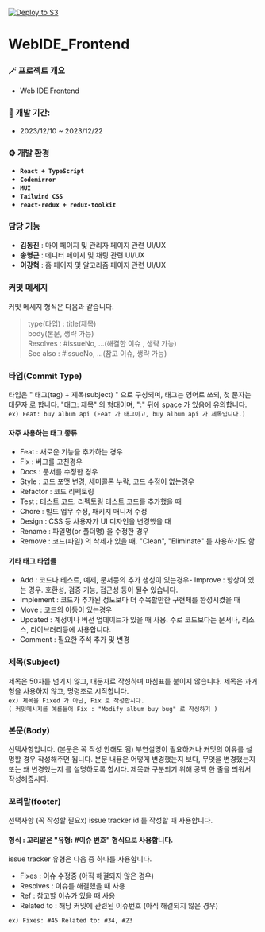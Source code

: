 [![Deploy to S3](https://github.com/GoormJeans/WebIDE_Frontend/actions/workflows/main-deploy-work.yml/badge.svg)](https://github.com/GoormJeans/WebIDE_Frontend/actions/workflows/main-deploy-work.yml)
# WebIDE_Frontend

### 🪄 프로젝트 개요
- Web IDE Frontend

### 📅 개발 기간:
- 2023/12/10 ~ 2023/12/22

### ⚙️ 개발 환경
- **`React + TypeScript`**
- **`Codemirror`**
- **`MUI`**
- **`Tailwind CSS`**
- **`react-redux + redux-toolkit`**

### 담당 기능
- **김동진** : 마이 페이지 및 관리자 페이지 관련 UI/UX
- **송형근** : 에디터 페이지 및 채팅 관련 UI/UX
- **이강혁** : 홈 페이지 및 알고리즘 페이지 관련 UI/UX

### 커밋 메세지
커밋 메세지 형식은 다음과 같습니다.
> type(타입) : title(제목)<br/>
> body(본문, 생략 가능)<br/>
> Resolves : #issueNo, ...(해결한 이슈 , 생략 가능)<br/>
> See also : #issueNo, ...(참고 이슈, 생략 가능)<br/>

### 타입(Commit Type)

타입은 " 태그(tag) + 제목(subject) " 으로 구성되며, 태그는 영어로 쓰되, 첫 문자는 대문자 로 합니다.
"태그: 제목" 의 형태이며, ":" 뒤에 space 가 있음에 유의합니다.<br/>
```ex) Feat: buy album api (Feat 가 태그이고, buy album api 가 제목입니다.)```

#### 자주 사용하는 태그 종류
- Feat : 새로운 기능을 추가하는 경우
- Fix : 버그를 고친경우
- Docs : 문서를 수정한 경우
- Style : 코드 포맷 변경, 세미콜론 누락, 코드 수정이 없는경우
- Refactor : 코드 리펙토링
- Test : 테스트 코드. 리펙토링 테스트 코드를 추가했을 때
- Chore : 빌드 업무 수정, 패키지 매니저 수정
- Design : CSS 등 사용자가 UI 디자인을 변경했을 때
- Rename : 파일명(or 폴더명) 을 수정한 경우
- Remove : 코드(파일) 의 삭제가 있을 때. "Clean", "Eliminate" 를 사용하기도 함

#### 기타 태그 타입들
- Add : 코드나 테스트, 예제, 문서등의 추가 생성이 있는경우- Improve : 향상이 있는 경우. 호환성, 검증 기능, 접근성 등이 될수 있습니다.
- Implement : 코드가 추가된 정도보다 더 주목할만한 구현체를 완성시켰을 때
- Move : 코드의 이동이 있는경우
- Updated : 계정이나 버전 업데이트가 있을 때 사용. 주로 코드보다는 문서나, 리소스, 라이브러리등에 사용합니다.
- Comment : 필요한 주석 추가 및 변경

### 제목(Subject)

제목은 50자를 넘기지 않고, 대문자로 작성하며 마침표를 붙이지 않습니다.
제목은 과거형을 사용하지 않고, 명령조로 시작합니다.<br/>
```ex) 제목을 Fixed 가 아닌, Fix 로 작성합시다.```<br/>
```( 커밋메시지를 예를들어 Fix : "Modify album buy bug" 로 작성하기 )```

### 본문(Body)
선택사항입니다. (본문은 꼭 작성 안해도 됨)
부연설명이 필요하거나 커밋의 이유를 설명할 경우 작성해주면 됩니다.
본문 내용은 어떻게 변경했는지 보다, 무엇을 변경했는지 또는 왜 변경했는지 를 설명하도록 합시다.
제목과 구분되기 위해 공백 한 줄을 띄워서 작성해줍시다.

### 꼬리말(footer)
선택사항 (꼭 작성할 필요x)
issue tracker id 를 작성할 때 사용합니다.
#### 형식 : 꼬리말은 "유형: #이슈 번호" 형식으로 사용합니다.
issue tracker 유형은 다음 중 하나를 사용합니다.

- Fixes : 이슈 수정중 (아직 해결되지 않은 경우)
- Resolves : 이슈를 해결했을 때 사용
- Ref : 참고할 이슈가 있을 때 사용
- Related to : 해당 커밋에 관련된 이슈번호 (아직 해결되지 않은 경우)<br/>

```ex) Fixes: #45 Related to: #34, #23```
